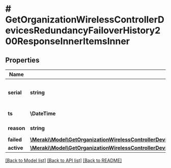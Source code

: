 # # GetOrganizationWirelessControllerDevicesRedundancyFailoverHistory200ResponseInnerItemsInner

## Properties

Name | Type | Description | Notes
------------ | ------------- | ------------- | -------------
**serial** | **string** | Wireless LAN controller cloud ID | [optional]
**ts** | **\DateTime** | Failover time | [optional]
**reason** | **string** | Failover reason | [optional]
**failed** | [**\Meraki\Model\GetOrganizationWirelessControllerDevicesRedundancyFailoverHistory200ResponseInnerItemsInnerFailed**](GetOrganizationWirelessControllerDevicesRedundancyFailoverHistory200ResponseInnerItemsInnerFailed.md) |  | [optional]
**active** | [**\Meraki\Model\GetOrganizationWirelessControllerDevicesRedundancyFailoverHistory200ResponseInnerItemsInnerActive**](GetOrganizationWirelessControllerDevicesRedundancyFailoverHistory200ResponseInnerItemsInnerActive.md) |  | [optional]

[[Back to Model list]](../../README.md#models) [[Back to API list]](../../README.md#endpoints) [[Back to README]](../../README.md)
